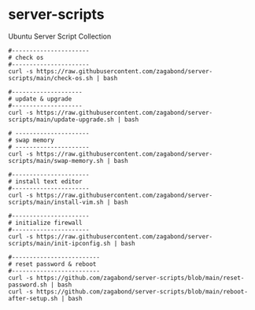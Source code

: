 # server-scripts
Ubuntu Server Script Collection

    #----------------------
    # check os
    #----------------------
    curl -s https://raw.githubusercontent.com/zagabond/server-scripts/main/check-os.sh | bash
    
    #--------------------
    # update & upgrade
    #--------------------
    curl -s https://raw.githubusercontent.com/zagabond/server-scripts/main/update-upgrade.sh | bash
    
    # ---------------------
    # swap memory
    # ---------------------
    curl -s https://raw.githubusercontent.com/zagabond/server-scripts/main/swap-memory.sh | bash
    
    #----------------------
    # install text editor
    #----------------------
    curl -s https://raw.githubusercontent.com/zagabond/server-scripts/main/install-vim.sh | bash
    
    #----------------------
    # initialize firewall
    #----------------------
    curl -s https://raw.githubusercontent.com/zagabond/server-scripts/main/init-ipconfig.sh | bash

    #-------------------------
    # reset password & reboot
    #-------------------------
    curl -s https://github.com/zagabond/server-scripts/blob/main/reset-password.sh | bash
    curl -s https://github.com/zagabond/server-scripts/blob/main/reboot-after-setup.sh | bash

